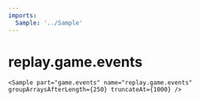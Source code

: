 ```yaml
---
imports:
  Sample: '../Sample'
---
```


# replay.game.events

```render
<Sample part="game.events" name="replay.game.events" groupArraysAfterLength={250} truncateAt={1000} />
```
  
